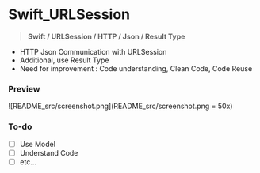 # Swift_URLSession

> **Swift / URLSession / HTTP / Json / Result Type**



- HTTP Json Communication with URLSession
- Additional, use Result Type
- Need for improvement : Code understanding, Clean Code, Code Reuse



### Preview

![README_src/screenshot.png](README_src/screenshot.png = 50x)

### To-do

- [ ]  Use Model
- [ ]  Understand Code
- [ ]  etc...
